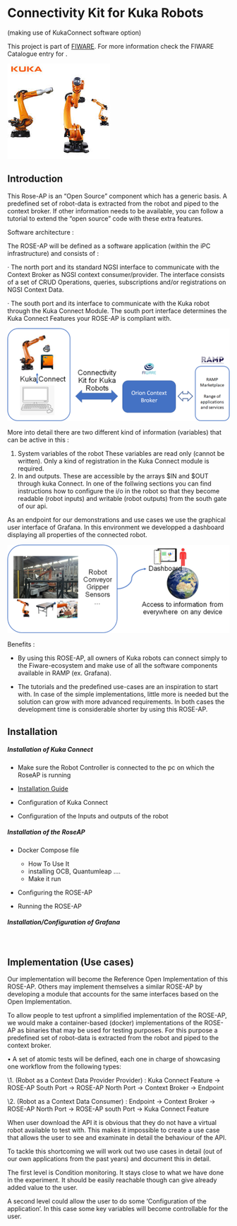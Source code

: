 # Connectivity Kit for Kuka  Robots

(making use of KukaConnect software option)

This project is part of [FIWARE](https://www.fiware.org/). For more information check the FIWARE Catalogue entry for
[<chapter>](https://github.com/Fiware/catalogue/tree/master/<chapter>).

![image-20210413114418187](./image-20210413114418187.png)

## Introduction

This Rose-AP is an “Open Source” component which has a generic basis. A predefined set of robot-data is extracted from the robot and piped to the context broker. If other information needs to be available, you can follow a tutorial to extend the “open source” code with these extra features.

Software architecture :

The ROSE-AP will be defined as a software application (within the iPC infrastructure) and consists of :

·    The north port and its standard NGSI interface to communicate with the Context Broker as NGSI context consumer/provider. The interface consists of a set of CRUD Operations, queries, subscriptions and/or registrations on NGSI Context Data. 

 ·    The south port and its interface to communicate with the Kuka robot through the Kuka Connect Module. The south port interface determines the Kuka Connect Features your ROSE-AP is compliant with.

![image-20210413115019521](./image-20210413115019521.png)



More into detail there are two different kind of information (variables) that can be active in this :

1. System variables of the robot These variables are read only (cannot be written). Only a kind of registration in the Kuka Connect module is required.
2. In and outputs. These are accessible by the arrays $IN and $OUT through kuka Connect. In one of the follwing sections you can find instructions how to configure the i/o in the robot so that they become readable (robot inputs) and writable (robot outputs) from the south gate of our api. 

As an endpoint for our demonstrations and use cases we use the graphical user interface of Grafana. In this environment we developped a dashboard displaying all properties of the connected robot.

 ![image-20210413115152054](./image-20210413115152054.png)

 

Benefits :

- By using this ROSE-AP, all owners of Kuka robots can connect simply to the Fiware-ecosystem and make use of all the software components available in RAMP (ex. Grafana).

- The tutorials and the predefined use-cases are an inspiration to start with. In case of the simple implementations, little more is needed but the solution can grow with more advanced requirements. In both cases the development time is considerable shorter by using this ROSE-AP.



## Installation

##### 	Installation of Kuka Connect

- Make sure the Robot Controller is connected to the pc on which the RoseAP is running


- [Installation Guide](./KukaConnect_InstallationGuide.md)

- Configuration of Kuka Connect

- Configuration of the Inputs and outputs of the robot

##### 	Installation of the RoseAP

- Docker Compose file
  - How To Use It
  - installing OCB, Quantumleap ....
  - Make it run

- Configuring the ROSE-AP
- Running the ROSE-AP

##### 	Installation/Configuration of Grafana

 

​                               

 

 

 

 

## Implementation (Use cases)

Our implementation will become the Reference Open Implementation of this ROSE-AP. Others may implement themselves a similar ROSE-AP by developing a module that accounts for the same interfaces based on the Open Implementation. 

 

To allow people to test upfront a simplified implementation of the ROSE-AP, we would make a container-based (docker) implementations of the ROSE-AP as binaries that may be used for testing purposes. For this purpose a predefined set of robot-data is extracted from the robot and piped to the context broker.

 

 

•      A set of atomic tests will be defined, each one in charge of showcasing one workflow from the following types:

\1.   (Robot as a Context Data Provider Provider)  : Kuka Connect Feature -> ROSE-AP South Port -> ROSE-AP North Port -> Context Broker -> Endpoint 

\2.   (Robot as a Context Data Consumer) : Endpoint -> Context Broker -> ROSE-AP North Port -> ROSE-AP south Port -> Kuka Connect Feature

 

When user download the API it is obvious that they do not have a virtual robot available to test with. This makes it impossible to create a use case that allows the user to see and examinate in detail the behaviour of the API. 

To tackle this shortcoming we will work out two use cases in detail (out of our own applications from the past years) and document this in detail. 

 
The first level is Condition monitoring. It stays close to what we have done in the experiment. It should be easily reachable though can give already added value to the user.

A second level could allow the user to do some ‘Configuration of the application’. In this case some key variables will become controllable for the user. 

 

